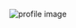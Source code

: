 ![profile image](https://avatars.githubusercontent.com/u/80702255?s=400&u=caa951bc03a2d954de8a55f855437ca5cc83fbe8&v=4)
